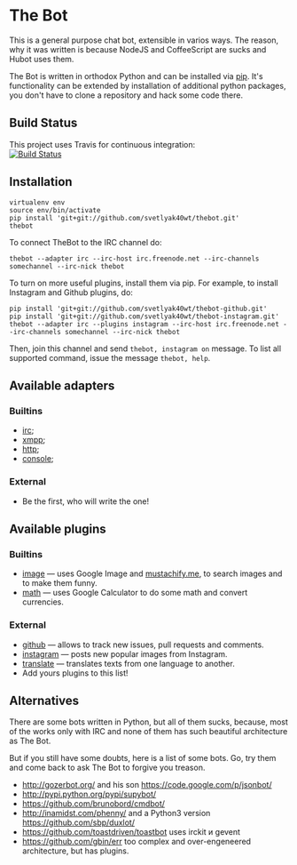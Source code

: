 The Bot
=======

This is a general purpose chat bot, extensible in varios ways.
The reason, why it was written is because NodeJS and CoffeeScript are sucks and
Hubot uses them.

The Bot is written in orthodox Python and can be installed via [pip][].
It's functionality can be extended by installation of additional python packages,
you don't have to clone a repository and hack some code there.

Build Status
------------

This project uses Travis for continuous integration:  
[![Build Status](https://secure.travis-ci.org/svetlyak40wt/thebot.png)](http://travis-ci.org/svetlyak40wt/thebot)

Installation
------------

    virtualenv env
    source env/bin/activate
    pip install 'git+git://github.com/svetlyak40wt/thebot.git'
    thebot

To connect TheBot to the IRC channel do:

    thebot --adapter irc --irc-host irc.freenode.net --irc-channels somechannel --irc-nick thebot

To turn on more useful plugins, install them via pip. For example, to install Instagram and Github plugins, do:

    pip install 'git+git://github.com/svetlyak40wt/thebot-github.git'
    pip install 'git+git://github.com/svetlyak40wt/thebot-instagram.git'
    thebot --adapter irc --plugins instagram --irc-host irc.freenode.net --irc-channels somechannel --irc-nick thebot

Then, join this channel and send `thebot, instagram on` message. To list all supported command, issue the message
`thebot, help`.


Available adapters
------------------

### Builtins

* [irc](https://github.com/svetlyak40wt/thebot/blob/master/thebot/batteries/irc.py);
* [xmpp](https://github.com/svetlyak40wt/thebot/blob/master/thebot/batteries/xmpp.py);
* [http](https://github.com/svetlyak40wt/thebot/blob/master/thebot/batteries/http.py);
* [console](https://github.com/svetlyak40wt/thebot/blob/master/thebot/batteries/console.py);

### External

* Be the first, who will write the one!

Available plugins
-----------------

### Builtins

* [image](https://github.com/svetlyak40wt/thebot/blob/master/thebot/batteries/image.py) — uses Google Image and [mustachify.me](http://mustachify.me), to search images and to make them funny.
* [math](https://github.com/svetlyak40wt/thebot/blob/master/thebot/batteries/math.py) — uses Google Calculator to do some math and convert currencies.

### External

* [github](https://github.com/svetlyak40wt/thebot-github) — allows to track new issues, pull requests and comments.
* [instagram](https://github.com/svetlyak40wt/thebot-instagram) — posts new popular images from Instagram.
* [translate](https://github.com/svetlyak40wt/thebot-translate) — translates texts from one language to another.
* Add yours plugins to this list!


Alternatives
------------

There are some bots written in Python, but all of them sucks, because,
most of the works only with IRC and none of them has such beautiful
architecture as The Bot.

But if you still have some doubts, here is a list of some bots. Go, try
them and come back to ask The Bot to forgive you treason.

* http://gozerbot.org/ and his son https://code.google.com/p/jsonbot/
* http://pypi.python.org/pypi/supybot/
* https://github.com/brunobord/cmdbot/
* http://inamidst.com/phenny/ and a Python3 version https://github.com/sbp/duxlot/
* https://github.com/toastdriven/toastbot uses irckit и gevent
* https://github.com/gbin/err too complex and over-engeneered architecture, but has plugins.

[pip]: http://pypi.python.org/pypi/pip
